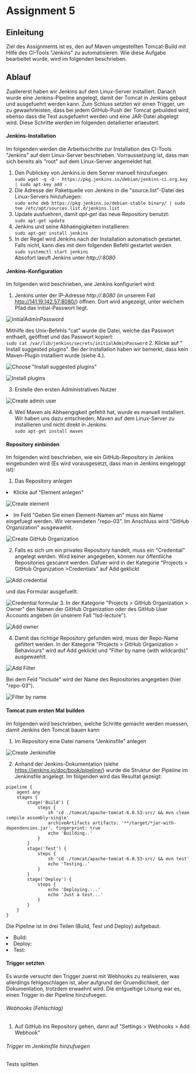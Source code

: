 # Assignment 5
## Einleitung
Ziel des Assignments ist es, den auf Maven umgestellten Tomcat-Build mit Hilfe
des CI-Tools "Jenkins" zu automatisieren. Wie diese Aufgabe bearbeitet wurde, wird
im folgenden beschrieben.
## Ablauf
Zuallererst haben wir Jenkins auf dem Linux-Server installiert. Danach wurde eine
Jenkins-Pipeline angelegt, damit der Tomcat in Jenkins gebaut und
ausgefuehrt werden kann. Zum Schluss setzten wir einen Trigger, um zu
gewaehrleisten, dass bei jedem GitHub-Push der Tomcat gebuilded wird, ebenso
dass die Test ausgefuehrt werden und eine JAR-Datei abgelegt wird. Diese
Schritte werden im folgenden detailierter erlaeutert.
#### Jenkins-Installation
Im folgenden werden die Arbeitsschritte zur Installation des CI-Tools "Jenkins"
auf dem Linux-Server beschrieben. Vorraussetzung ist, dass man sich bereits
als "root" auf dem Linux-Server angemeldet hat.
1. Den Publickey von Jenkins.io dem Server manuell hinzufuegen: <br>
`
 sudo wget -q -O - https://pkg.jenkins.io/debian/jenkins-ci.org.key | sudo apt-key add -
`
2. Die Adresse der Paketquelle von Jenkins in die "source.list"-Datei
des Linux-Servers hinzufuegen: <br>
`
sudo echo deb https://pkg.jenkins.io/debian-stable binary/ | sudo tee /etc/apt/sources.list.d/jenkins.list
`
3. Update ausfuehren, damit <i>apt-get</i> das neue Repository benutzt:<br>
`
sudo apt-get update
`
4. Jenkins und seine Abhaengigkeiten installieren:<br>
`
sudo apt-get install jenkins
`
5. In der Regel wird Jenkins nach der Installation automatisch gestartet. Falls
nicht, kann dies mit dem folgenden Befehl gestartet werden<br>
`
sudo systemctl start jenkins
`
<br>Absofort laeuft Jenkins unter <i>http://<Server-IP>:8080</i>


#### Jenkins-Konfiguration
Im folgenden wird beschrieben, wie Jenkins konfiguriert wird:
1. Jenkins unter der IP-Adresse <i>http://<Server-IP>:8080</i> (in unserem Fall
  http://141.19.142.57:8080/) öffnen. Dort wird angezeigt, unter welchem Pfad das
  initial-Passwort liegt.

![initialAdminPassword](Pictures/initial_password.png)

  Mithilfe des Unix-Befehls "cat" wurde die Datei, welche das Passwort
  enthaelt, geöffnet und das Passwort kopiert:<br>
  `
  sudo cat /var/lib/jenkins/secrets/initialAdminPassword
  `
2. Klicke auf " Install suggested plugins". Bei der Installation haben
wir bemerkt, dass kein Maven-Plugin installiert wurde (siehe 4.).

![Choose "Install suggested plugins"](Pictures/install_plugins.png)

![Install plugins](Pictures/install_plugins_2.png)

3. Erstelle den ersten Administrativen Nutzer

![Create admin user](Pictures/create_admin.png)

4. Weil Maven als Abhaengigkeit gefehlt hat, wurde es manuell installiert.
Wir haben uns dazu entschieden, Maven auf dem Linux-Server zu installieren und
nicht direkt in Jenkins:<br>
`
sudo apt-get install maven
`

#### Repository einbinden
Im folgenden wird beschrieben, wie ein GitHub-Repository in Jenkins eingebunden
wird (Es wird vorausgesetzt, dass man in Jenkins eingeloggt ist):
1. Das Repository anlegen
<li>Klicke auf "Element anlegen" </li>

![Create element](Pictures/create_element.png)

<li>Im Feld "Geben Sie einen Element-Namen an" muss ein Name eingefuegt werden.
Wir verwendeten "repo-03". Im Anschluss wird "GitHub Organization" ausgewaehlt.

![Create GitHub Organization](Pictures/create_element_2.png)

2. Falls es sich um ein privates Repository handelt, muss ein "Credential"
angelegt werden. Wird keiner angegeben, können nur öffentliche
Repositories gescannt werden. Dafuer wird in der Kategorie
"Projects > GitHub Organization >Credentials" auf Add geklickt

![Add credential](Pictures/add_credential.png)

und das Formular ausgefuellt.

![Credential formular](Pictures/credential_formular.png)
3. In der Kategorie "Projects > GitHub Organization > Owner" den Namen der
GitHub Organization oder des GitHub User Accounts angeben
(in unserem Fall "lsd-lecture").

![Add owner](Pictures/owner.png)

4. Damit das richtige Repository gefunden wird, muss der Repo-Name gefiltert
werden. In der Kategorie "Projects > GitHub Organization >
Behaviours" wird auf Add geklickt und "Filter by name (with wildcards)"
ausgewaehlt.

![Add Filter](Pictures/filter_repo.png)

Bei dem Feld "Include" wird der Name des Repositories angegeben
(hier "repo-03").

![Filter by name](Pictures/filter_name.png)

#### Tomcat zum ersten Mal builden
Im folgenden wird beschrieben, welche Schritte gemacht werden muessen, damit
Jenkins den Tomcat bauen kann
1. Im Repository eine Datei namens "Jenkinsfile" anlegen

![Create Jenkinsfile](Pictures/create_Jenkinsfile.png)

2. Anhand der Jenkins-Dokumentation (siehe https://jenkins.io/doc/book/pipeline/)
wurde die Struktur der Pipeline im Jenkinsfile angelegt. Im folgenden wird
das Resultat gezeigt:

```
pipeline {
    agent any
    stages {
        stage('Build') {
            steps {
                sh 'cd ./tomcat/apache-tomcat-6.0.53-src/ && mvn clean compile assembly:single'
                archiveArtifacts artifacts: '**/target/*jar-with-dependencies.jar', fingerprint: true
                echo 'Building..'
            }
        }
        stage('Test') {
            steps {
                sh 'cd ./tomcat/apache-tomcat-6.0.53-src/ && mvn test'
                echo 'Testing..'
            }
        }
        stage('Deploy') {
            steps {
                echo 'Deploying....'
                echo 'Just a test...'
            }
        }
    }
}
```

Die Pipeline ist in drei Teilen (Build, Test und Deploy) aufgebaut.
<li> Build: </li>
<li> Deploy: </li>
<li> Test: </li>

#### Trigger setzten
Es wurde versucht den Trigger zuerst mit Webhooks zu realisieren, was
allerdings fehlgeschlagen ist, aber aufgrund der Gruendlichkeit, der Dokumentation,
trotzdem erwaehnt wird. Die entgueltige Lösung war es, einen Trigger in der
Pipeline hinzufuegen.

###### Webhooks (Fehlschlag)
  1. Auf GitHub ins Repository gehen, dann auf "Settings > Webhooks > Add Webhook"

###### Trigger im Jenkinsfile hinzufuegen

Tests splitten
